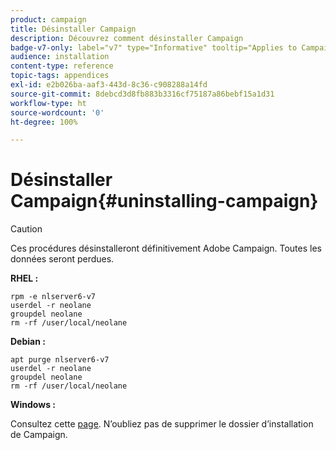 ```yaml
---
product: campaign
title: Désinstaller Campaign
description: Découvrez comment désinstaller Campaign
badge-v7-only: label="v7" type="Informative" tooltip="Applies to Campaign Classic v7 only"
audience: installation
content-type: reference
topic-tags: appendices
exl-id: e2b026ba-aaf3-443d-8c36-c908288a14fd
source-git-commit: 8debcd3d8fb883b3316cf75187a86bebf15a1d31
workflow-type: ht
source-wordcount: '0'
ht-degree: 100%

---
```


# Désinstaller Campaign{#uninstalling-campaign}



>[!CAUTION]
>
>Ces procédures désinstalleront définitivement Adobe Campaign. Toutes les données seront perdues.

**RHEL :**

```
rpm -e nlserver6-v7
userdel -r neolane
groupdel neolane
rm -rf /user/local/neolane
```

**Debian :**

```
apt purge nlserver6-v7
userdel -r neolane
groupdel neolane
rm -rf /user/local/neolane
```

**Windows :**

Consultez cette [page](../../migration/using/migrating-in-windows-for-adobe-campaign-7.md#deleting-and-cleansing-adobe-campaign-previous-version). N’oubliez pas de supprimer le dossier d’installation de Campaign.
